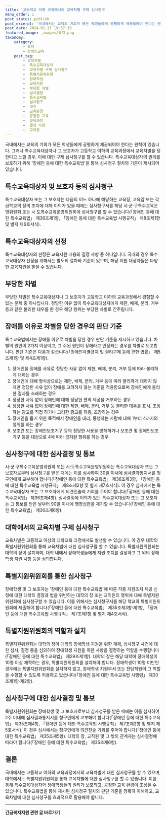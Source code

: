 ```yaml
---
title: '고등학교 이하 과정에서의 교육차별 구제 심사청구'
menu_order: 1
post_status: publish
post_excerpt: '국내에서는 교육의 기회가 모든 학생들에게 공평하게 제공되어야 한다는 원칙이 있습니다. 그러나 특수교육대상자나 그 보호자가 고등학교 이하의 교육과정에서 교육차별을 당한다고 느낄 경우, 이에 대한 구제 심사청구를 할 수 있습니다. 특수교육대상자의 권리를 보호하기 위해  장애인 등에 대한 특수교육법 을 통해 심사청구 절차와 기준이 제시되어 있습니다.'
post_date: 2024-01-17 19:37:19
featured_image: _images/복지.png
taxonomy:
    category:
        - 복지
        - 장애인교육
    post_tag:
        - 교육차별
        -  특수교육대상자
        -  교육차별 구제 심사청구
        -  특별지원위원회
        -  장애학생
        -  교육지원
        -  부당한 차별
        -  심사결정
        -  특수교육법
        -  심사청구
        -  대학
        -  교육환경
        -  공정한 교육
        -  교육과정
        -  결정 사항
        -  교육장
---
```



국내에서는 교육의 기회가 모든 학생들에게 공평하게 제공되어야 한다는 원칙이 있습니다. 그러나 특수교육대상자나 그 보호자가 고등학교 이하의 교육과정에서 교육차별을 당한다고 느낄 경우, 이에 대한 구제 심사청구를 할 수 있습니다. 특수교육대상자의 권리를 보호하기 위해 '장애인 등에 대한 특수교육법'을 통해 심사청구 절차와 기준이 제시되어 있습니다. 

## 특수교육대상자 및 보호자 등의 심사청구

특수교육대상자 또는 그 보호자는 다음의 어느 하나에 해당하는 교육장, 교육감 또는 각급학교의 장의 조치에 대해 이의가 있을 때에는 심사청구서를 해당 시·군·구특수교육운영위원회 또는 시·도특수교육운영위원회에 심사청구를 할 수 있습니다(「장애인 등에 대한 특수교육법」 제36조제1항, 「장애인 등에 대한 특수교육법 시행규칙」 제8조제1항 및 별지 제6호서식).

## 특수교육대상자의 선정

특수교육대상자의 선정은 교육지원 내용의 결정 사항 중 하나입니다. 국내의 경우 특수교육대상자 선정을 위해서는 별도의 절차와 기준이 있으며, 해당 지원 대상자들은 다양한 교육지원을 받을 수 있습니다. 

## 부당한 차별

부당한 차별은 특수교육대상자나 그 보호자가 고등학교 이하의 교육과정에서 경험할 수 있는 문제 중 하나입니다. 정당한 이유 없이 특수교육대상자에게 제한, 배제, 분리, 거부 등과 같은 불리한 대우를 한 경우 해당 행위는 부당한 차별로 간주됩니다. 

## 장애를 이유로 차별을 당한 경우의 판단 기준

특수교육법에서는 장애를 이유로 차별을 당한 경우 판단 기준을 제시하고 있습니다. 차별의 원인이 2가지 이상이고, 그 주된 원인이 장애라고 인정되는 경우를 차별로 보고합니다. 판단 기준은 다음과 같습니다(「장애인차별금지 및 권리구제 등에 관한 법률」 제5조제1항 및 제4조제1항).

1. 장애인을 장애를 사유로 정당한 사유 없이 제한, 배제, 분리, 거부 등에 따라 불리하게 대하는 경우
2. 장애인에 대해 형식상으로는 제한, 배제, 분리, 거부 등에 따라 불리하게 대하지 않지만 정당한 사유 없이 장애를 고려하지 않는 기준을 적용함으로써 장애인에게 불리한 결과를 초래하는 경우
3. 정당한 사유 없이 장애인에 대해 정당한 편의 제공을 거부하는 경우
4. 정당한 사유 없이 장애인에 대한 제한, 배제, 분리, 거부 등 불리한 대우를 표시, 조장하는 광고를 직접 하거나 그러한 광고를 허용, 조장하는 경우
5. 장애인을 돕기 위한 목적에서 장애인을 대리, 동행하는 사람에 대해 1부터 4까지의 행위를 하는 경우
6. 보조견 또는 장애인보조기구 등의 정당한 사용을 방해하거나 보조견 및 장애인보조기구 등을 대상으로 4에 따라 금지된 행위를 하는 경우

## 심사청구에 대한 심사결정 및 통보

시·군·구특수교육운영위원회 또는 시·도특수교육운영위원회는 특수교육대상자 또는 그 보호자로부터 심사청구를 받은 때에는 이를 심사하여 30일 이내에 심사결과통지서를 청구인에게 교부해야 합니다(「장애인 등에 대한 특수교육법」 제36조제3항, 「장애인 등에 대한 특수교육법 시행규칙」 제8조제2항 및 별지 제7호서식). 이 경우 심사에서는 특수교육대상자 또는 그 보호자에게 의견진술의 기회를 주어야 합니다(「장애인 등에 대한 특수교육법」 제36조제4항). 심사결정에 이의가 있는 특수교육대상자 또는 그 보호자는 그 통보를 받은 날부터 90일 이내에 행정심판을 제기할 수 있습니다(「장애인 등에 대한 특수교육법」 제36조제6항).

## 대학에서의 교육차별 구제 심사청구 

교육차별은 고등학교 이상의 대학교육 과정에서도 발생할 수 있습니다. 이 경우 대학의 특별지원위원회를 통해 교육차별에 대한 심사청구를 할 수 있습니다. 특별지원위원회는 대학의 장이 설치하며, 대학 내에서 장애학생들에게 지원 조치를 결정하고 그 외의 장애학생 지원 사항 등을 심의합니다.

## 특별지원위원회를 통한 심사청구

장애학생 및 그 보호자는 '장애인 등에 대한 특수교육법'에 따른 각종 지원조치 제공 신청에 대한 대학의 결정과 법을 위반하는 대학의 장 또는 교직원의 행위에 대해 특별지원위원회에 심사청구할 수 있습니다. 이를 위해서는 심사청구서를 해당 학교의 특별지원위원회에 제출해야 합니다(「장애인 등에 대한 특수교육법」 제35조제3항·제1항, 「장애인 등에 대한 특수교육법 시행규칙」 제7조제1항 및 별지 제4호서식).

## 특별지원위원회의 역할과 설치

특별지원위원회는 대학의 장이 대학의 장애학생 지원을 위한 계획, 심사청구 사건에 대한 심사, 결정 등을 심의하여 장애학생 지원을 위한 사항을 결정하는 역할을 수행합니다(「장애인 등에 대한 특수교육법」 제29조제1항). 대학의 장은 해당 대학에 장애학생이 10명 이상 재학하는 경우, 특별지원위원회를 설치해야 합니다. 장애학생이 10명 미만인 경우에는 특별지원위원회를 설치하지 않고, 장애학생 지원부서 또는 전담직원이 그 역할을 수행할 수 있도록 허용하고 있습니다(「장애인 등에 대한 특수교육법 시행령」 제30조제1항·제2항).

## 심사청구에 대한 심사결정 및 통보

특별지원위원회는 장애학생 및 그 보호자로부터 심사청구를 받은 때에는 이를 심사하여 2주 이내에 심사결과통지서를 청구인에게 교부해야 합니다(「장애인 등에 대한 특수교육법」 제35조제4항, 「장애인 등에 대한 특수교육법 시행규칙」 제7조제2항 및 별지 제5호서식). 이 경우 심사에서는 청구인에게 의견진술 기회를 주어야 합니다(「장애인 등에 대한 특수교육법」 제35조제5항). 대학의 장, 교직원 및 그 밖의 관계자는 심사결정에 따라야 합니다(「장애인 등에 대한 특수교육법」 제35조제6항).

## 결론

국내에서는 고등학교 이하의 교육과정에서의 교육차별에 대한 심사청구를 할 수 있으며, 대학에서도 특별지원위원회를 통해 교육차별에 대한 심사청구를 할 수 있습니다. 이를 통해 특수교육대상자와 장애학생들의 권리가 보호되고, 공정한 교육 환경이 조성될 수 있습니다. 특수교육법을 통해 제시된 심사청구 절차와 판단 기준을 정확히 이해하고, 교육차별에 대한 심사청구를 효과적으로 활용해야 합니다.
<!-- wp:separator -->
<hr class="wp-block-separator has-alpha-channel-opacity"/>
<!-- /wp:separator -->

<!-- wp:group {"backgroundColor":"base","layout":{"type":"constrained"}} -->
<div class="wp-block-group has-base-background-color has-background"><!-- wp:paragraph {"align":"center","fontSize":"medium"} -->
<p class="has-text-align-center has-large-font-size"><strong>긴급복지지원 관련 글 바로가기</strong></p>
<!-- /wp:paragraph -->


<!-- wp:latest-posts
{"categories":[{"id":15519,"count":19,"description":"","link":"https://uknowlaw.com/category/%ea%b8%b4%ea%b8%89%eb%b3%b5%ec%a7%80%ec%a7%80%ec%9b%90/","name":"긴급복지지원","slug":"긴급복지지원","taxonomy":"category","parent":0,"meta":[],"_links":{"self":[{"href":"https://uknowlaw.com/wp-json/wp/v2/categories/15519"}],"collection":[{"href":"https://uknowlaw.com/wp-json/wp/v2/categories"}],"about":[{"href":"https://uknowlaw.com/wp-json/wp/v2/taxonomies/category"}],"wp:post_type":[{"href":"https://uknowlaw.com/wp-json/wp/v2/posts?categories=15519"}],"curies":[{"name":"wp","href":"https://api.w.org/{rel}","templated":true}]}}],"postsToShow":100,"excerptLength":28,"postLayout":"grid","columns":2,"featuredImageAlign":"left","featuredImageSizeSlug":"large","fontSize":"small"} /--></div>
<!-- /wp:group -->